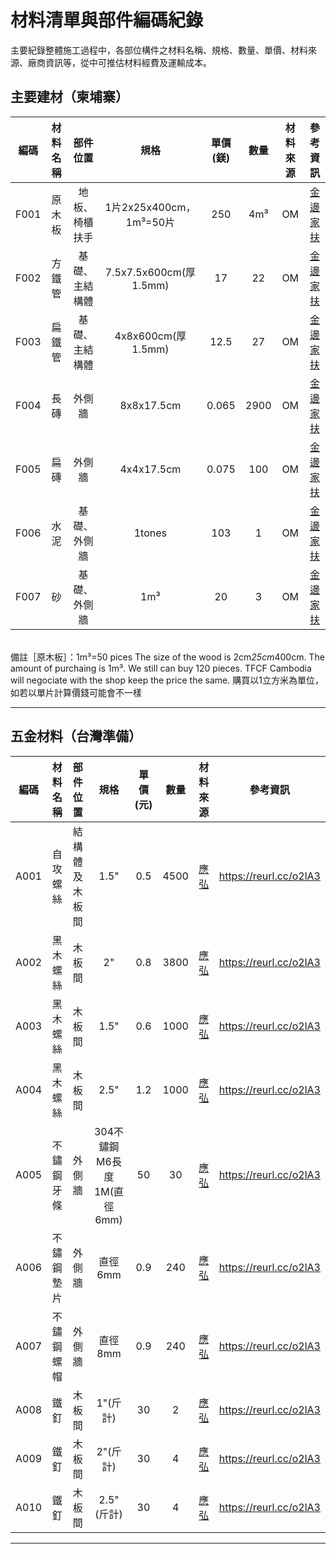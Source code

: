 # 材料清單與部件編碼紀錄 
主要紀錄整體施工過程中，各部位構件之材料名稱、規格、數量、單價、材料來源、廠商資訊等，從中可推估材料經費及運輸成本。

## 主要建材（柬埔寨）
|編碼|材料名稱|部件位置|規格|單價(鎂)|數量|材料來源|參考資訊|
|:-:|:-:|:-:|:-:|:-:|:-:|:-:|:-:|
|F001|原木板|地板、椅櫃扶手|1片2x25x400cm，1m³=50片|250|4m³|OM|[金邊家扶](https://reurl.cc/1AaA8)|
|F002|方鐵管|基礎、主結構體|7.5x7.5x600cm(厚1.5mm)|17|22|OM|[金邊家扶](https://reurl.cc/1AaA8)|
|F003|扁鐵管|基礎、主結構體|4x8x600cm(厚1.5mm)|12.5|27|OM|[金邊家扶](https://reurl.cc/1AaA8)|
|F004|長磚|外側牆|8x8x17.5cm|0.065|2900|OM|[金邊家扶](https://reurl.cc/1AaA8)|
|F005|扁磚|外側牆|4x4x17.5cm|0.075|100|OM|[金邊家扶](https://reurl.cc/1AaA8)|
|F006|水泥|基礎、外側牆|1tones|103|1|OM|[金邊家扶](https://reurl.cc/1AaA8)|
|F007|砂|基礎、外側牆|1m³|20|3|OM|[金邊家扶](https://reurl.cc/1AaA8)|

<br/>備註［原木板］：1m³=50 pices  The size of the wood is 2cm*25cm*400cm. The amount of purchaing is 1m³. We still can buy 120 pieces. TFCF Cambodia will negociate with the shop keep the price the same. 購買以1立方米為單位，如若以單片計算價錢可能會不一樣<br/>
***
## 五金材料（台灣準備）
|編碼|材料名稱|部件位置|規格|單價(元)|數量|材料來源|參考資訊|
|:-:|:-:|:-:|:-:|:-:|:-:|:-:|:-:|
|A001|自攻螺絲|結構體及木板間|1.5"|0.5|4500|[應弘](http://ih.kong.tw/)|https://reurl.cc/o2lA3|
|A002|黑木螺絲|木板間|2"|0.8|3800|[應弘](http://ih.kong.tw/)|https://reurl.cc/o2lA3|
|A003|黑木螺絲|木板間|1.5"|0.6|1000|[應弘](http://ih.kong.tw/)|https://reurl.cc/o2lA3|
|A004|黑木螺絲|木板間|2.5"|1.2|1000|[應弘](http://ih.kong.tw/)|https://reurl.cc/o2lA3|
|A005|不鏽鋼牙條|外側牆|304不鏽鋼M6長度1M(直徑6mm)|50|30|[應弘](http://ih.kong.tw/)|https://reurl.cc/o2lA3|
|A006|不鏽鋼墊片|外側牆|直徑6mm|0.9|240|[應弘](http://ih.kong.tw/)|https://reurl.cc/o2lA3|
|A007|不鏽鋼螺帽|外側牆|直徑8mm|0.9|240|[應弘](http://ih.kong.tw/)|https://reurl.cc/o2lA3|
|A008|鐵釘|木板間|1"(斤計)|30|2|[應弘](http://ih.kong.tw/)|https://reurl.cc/o2lA3|
|A009|鐵釘|木板間|2"(斤計)|30|4|[應弘](http://ih.kong.tw/)|https://reurl.cc/o2lA3|
|A010|鐵釘|木板間|2.5"(斤計)|30|4|[應弘](http://ih.kong.tw/)|https://reurl.cc/o2lA3|
***
